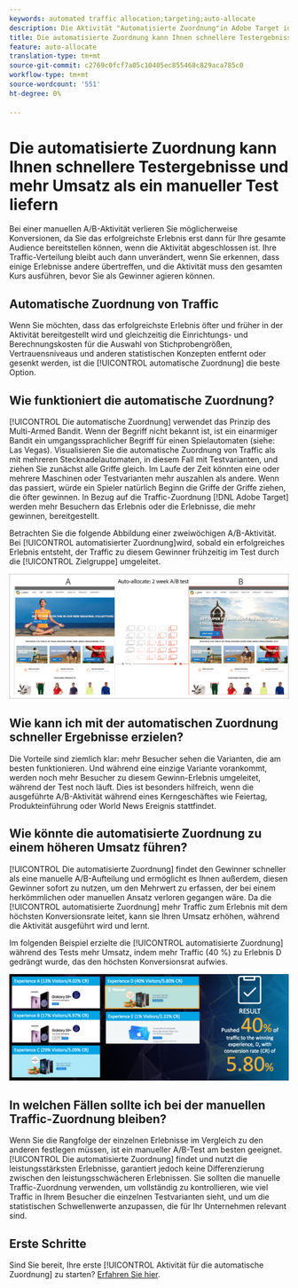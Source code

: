 ```yaml
---
keywords: automated traffic allocation;targeting;auto-allocate
description: Die Aktivität "Automatisierte Zuordnung"in Adobe Target identifiziert einen Gewinner unter zwei oder mehr Erlebnissen und weist automatisch mehr Traffic an den Gewinner zurück, um die Konversionen zu erhöhen, während der Test weiter ausgeführt und gelernt wird.
title: Die automatisierte Zuordnung kann Ihnen schnellere Testergebnisse und mehr Umsatz als ein manueller Test liefern
feature: auto-allocate
translation-type: tm+mt
source-git-commit: c2769c0fcf7a05c10405ec855468c829aca785c0
workflow-type: tm+mt
source-wordcount: '551'
ht-degree: 0%

---
```



# Die automatisierte Zuordnung kann Ihnen schnellere Testergebnisse und mehr Umsatz als ein manueller Test liefern

Bei einer manuellen A/B-Aktivität verlieren Sie möglicherweise Konversionen, da Sie das erfolgreichste Erlebnis erst dann für Ihre gesamte Audience bereitstellen können, wenn die Aktivität abgeschlossen ist. Ihre Traffic-Verteilung bleibt auch dann unverändert, wenn Sie erkennen, dass einige Erlebnisse andere übertreffen, und die Aktivität muss den gesamten Kurs ausführen, bevor Sie als Gewinner agieren können.

## Automatische Zuordnung von Traffic

Wenn Sie möchten, dass das erfolgreichste Erlebnis öfter und früher in der Aktivität bereitgestellt wird und gleichzeitig die Einrichtungs- und Berechnungskosten für die Auswahl von Stichprobengrößen, Vertrauensniveaus und anderen statistischen Konzepten entfernt oder gesenkt werden, ist die [!UICONTROL automatische Zuordnung] die beste Option.

## Wie funktioniert die automatische Zuordnung?

[!UICONTROL Die automatische Zuordnung] verwendet das Prinzip des Multi-Armed Bandit. Wenn der Begriff nicht bekannt ist, ist ein einarmiger Bandit ein umgangssprachlicher Begriff für einen Spielautomaten (siehe: Las Vegas). Visualisieren Sie die automatische Zuordnung von Traffic als mit mehreren Stecknadelautomaten, in diesem Fall mit Testvarianten, und ziehen Sie zunächst alle Griffe gleich. Im Laufe der Zeit könnten eine oder mehrere Maschinen oder Testvarianten mehr auszahlen als andere. Wenn das passiert, würde ein Spieler natürlich Beginn die Griffe der Griffe ziehen, die öfter gewinnen. In Bezug auf die Traffic-Zuordnung [!DNL Adobe Target] werden mehr Besuchern das Erlebnis oder die Erlebnisse, die mehr gewinnen, bereitgestellt.

Betrachten Sie die folgende Abbildung einer zweiwöchigen A/B-Aktivität. Bei [!UICONTROL automatisierter Zuordnung]wird, sobald ein erfolgreiches Erlebnis entsteht, der Traffic zu diesem Gewinner frühzeitig im Test durch die [!UICONTROL Zielgruppe] umgeleitet.

![Abbildung zur automatischen Zuordnung](/help/c-activities/automated-traffic-allocation/assets/Auto-Allocate-test.png)

## Wie kann ich mit der automatischen Zuordnung schneller Ergebnisse erzielen?

Die Vorteile sind ziemlich klar: mehr Besucher sehen die Varianten, die am besten funktionieren. Und während eine einzige Variante vorankommt, werden noch mehr Besucher zu diesem Gewinn-Erlebnis umgeleitet, während der Test noch läuft. Dies ist besonders hilfreich, wenn die ausgeführte A/B-Aktivität während eines Kerngeschäftes wie Feiertag, Produkteinführung oder World News Ereignis stattfindet.

## Wie könnte die automatisierte Zuordnung zu einem höheren Umsatz führen?

[!UICONTROL Die automatisierte Zuordnung] findet den Gewinner schneller als eine manuelle A/B-Aufteilung und ermöglicht es Ihnen außerdem, diesen Gewinner sofort zu nutzen, um den Mehrwert zu erfassen, der bei einem herkömmlichen oder manuellen Ansatz verloren gegangen wäre. Da die [!UICONTROL automatisierte Zuordnung] mehr Traffic zum Erlebnis mit dem höchsten Konversionsrate leitet, kann sie Ihren Umsatz erhöhen, während die Aktivität ausgeführt wird und lernt.

Im folgenden Beispiel erzielte die [!UICONTROL automatisierte Zuordnung] während des Tests mehr Umsatz, indem mehr Traffic (40 %) zu Erlebnis D gedrängt wurde, das den höchsten Konversionsrat aufwies.

![Die automatische Zuordnung bietet eine bessere Darstellung des Umsatzes.](/help/c-activities/automated-traffic-allocation/assets/five-experiences.png)

## In welchen Fällen sollte ich bei der manuellen Traffic-Zuordnung bleiben?

Wenn Sie die Rangfolge der einzelnen Erlebnisse im Vergleich zu den anderen festlegen müssen, ist ein manueller A/B-Test am besten geeignet. [!UICONTROL Die automatisierte Zuordnung] findet und nutzt die leistungsstärksten Erlebnisse, garantiert jedoch keine Differenzierung zwischen den leistungsschwächeren Erlebnissen. Sie sollten die manuelle Traffic-Zuordnung verwenden, um vollständig zu kontrollieren, wie viel Traffic in Ihrem Besucher die einzelnen Testvarianten sieht, und um die statistischen Schwellenwerte anzupassen, die für Ihr Unternehmen relevant sind.

## Erste Schritte

Sind Sie bereit, Ihre erste [!UICONTROL Aktivität für die automatische Zuordnung] zu starten? [Erfahren Sie hier](/help/c-activities/automated-traffic-allocation/automated-traffic-allocation.md).

